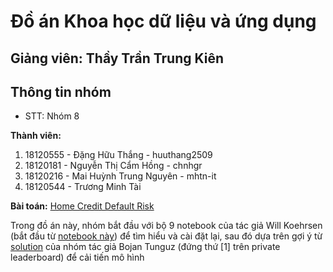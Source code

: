 # Đồ án Khoa học dữ liệu và ứng dụng
## Giảng viên: Thầy Trần Trung Kiên

## Thông tin nhóm
- STT: Nhóm 8

**Thành viên:**
1. 18120555 - Đặng Hữu Thắng - huuthang2509
2. 18120181 - Nguyễn Thị Cẩm Hồng - chnhgr
3. 18120216 - Mai Huỳnh Trung Nguyên - mhtn-it
4. 18120544 - Trương Minh Tài

**Bài toán:** [Home Credit Default Risk](https://www.kaggle.com/c/home-credit-default-risk/overview)

Trong đồ án này, nhóm bắt đầu với bộ 9 notebook của tác giả Will Koehrsen (bắt đầu từ [notebook này](https://www.kaggle.com/willkoehrsen/start-here-a-gentle-introduction#Introduction:-Home-Credit-Default-Risk-Competition)) để tìm hiểu và cài đặt lại, sau đó dựa trên gợi ý từ [solution](https://www.kaggle.com/c/home-credit-default-risk/discussion/64821) của nhóm tác giả Bojan Tunguz (đứng thứ [1] trên private leaderboard) để cải tiến mô hình